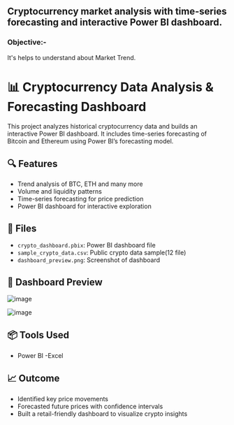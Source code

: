 ## Cryptocurrency market analysis with time-series forecasting and interactive Power BI dashboard.
### Objective:-

It's helps to understand about Market Trend.
# 📊 Cryptocurrency Data Analysis & Forecasting Dashboard

This project analyzes historical cryptocurrency data and builds an interactive Power BI dashboard. It includes time-series forecasting of Bitcoin and Ethereum using Power BI’s forecasting model.

## 🔍 Features
- Trend analysis of BTC, ETH and many more
- Volume and liquidity patterns
- Time-series forecasting for price prediction
- Power BI dashboard for interactive exploration

## 📁 Files
- `crypto_dashboard.pbix`: Power BI dashboard file
- `sample_crypto_data.csv`: Public crypto data sample(12 file)
- `dashboard_preview.png`: Screenshot of dashboard

## 📸 Dashboard Preview
![image](https://github.com/user-attachments/assets/8f2f4ad1-251c-425a-9e01-0c044771676b)

![image](https://github.com/user-attachments/assets/a63290c1-bd23-48a9-8de8-fe474d9acee0)

## 📦 Tools Used
- Power BI
-Excel

## 📈 Outcome
- Identified key price movements
- Forecasted future prices with confidence intervals
- Built a retail-friendly dashboard to visualize crypto insights


